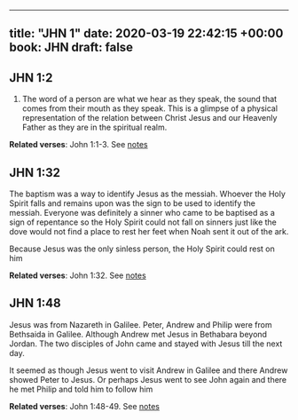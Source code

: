 
---
title: "JHN 1"
date: 2020-03-19 22:42:15 +00:00
book: JHN
draft: false
---

## JHN 1:2

1. The word of a person are what we hear as they speak, the sound that comes from their mouth as they speak. This is a glimpse of a physical representation of the relation between Christ Jesus and our Heavenly Father as they are in the spiritual realm.

**Related verses**: John 1:1-3. See [notes](https://my.bible.com/notes/3389012195245023262)


## JHN 1:32

The baptism was a way to identify Jesus as the messiah. Whoever the Holy Spirit falls and remains upon was the sign to be used to identify the messiah. 
Everyone was definitely a sinner who came to be baptised as a sign of repentance so the Holy Spirit could not fall on sinners just like the dove would not find a place to rest her feet when Noah sent it out of the ark.

Because Jesus was the only sinless person, the Holy Spirit could rest on him

**Related verses**: John 1:32. See [notes](https://my.bible.com/notes/3355982957567009540)


## JHN 1:48

Jesus was from Nazareth in Galilee. Peter, Andrew and Philip were from Bethsaida in Galilee. Although Andrew met Jesus in Bethabara beyond Jordan. The two disciples of John came and stayed with Jesus till the next day. 

It seemed as though Jesus went to visit Andrew in Galilee and there Andrew showed Peter to Jesus. Or perhaps Jesus went to see John again and there he met Philip and told him to follow him

**Related verses**: John 1:48-49. See [notes](https://my.bible.com/notes/2493492195995934968)

